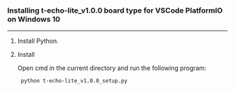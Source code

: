 
### Installing t-echo-lite_v1.0.0 board type for VSCode PlatformIO on Windows 10

* * *
1. Install Python.
    
2. Install
    
    Open cmd in the current directory and run the following program:
    
        python t-echo-lite_v1.0.0_setup.py